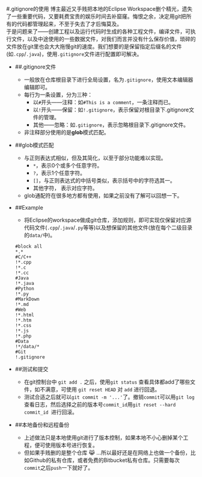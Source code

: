 #.gitignore的使用
博主最近又手贱把本地的Eclipse Workspace删个精光，遗失了一些重要代码，又要耗费宝贵的娱乐时间去补窟窿。悔恨之余，决定用git把所有的代码都管理起来，不至于失去了才后悔莫及。  
于是问题来了——创建工程以及运行代码时生成的各种工程文件，编译文件，可执行文件，以及中途使用的一些数据文件，对我们而言并没有什么保存价值，琐碎的文件放在git里也会大大拖慢git的速度。我们想要的是保留指定后缀名的文件(如`.cpp`/`.java`)，使用`.gitignore`文件进行配置即可解决。  

* ##.gitignore文件  
	* 一般放在仓库根目录下进行全局设置，名为`.gitignore`，使用文本编辑器编辑即可。
	* 每行为一条设置，分为三种：
		* 以`#`开头——注释：如`#This is a comment`，一条注释而已。
		* 以`!`开头——保留：如`!.gitignore`，表示保留对根目录下.gitignore文件的管理。
		* 其他——忽略：如`.gitignore`，表示忽略根目录下.gitignore文件。
	* 非注释部分使用的是**glob**模式匹配。
* ##glob模式匹配
	* 与正则表达式相似，但及其简化，以至于部分功能难以实现。
		* `*`，表示0个或多个任意字符。
		* `?`，表示1个任意字符。
		* `[]`，与正则表达式的中括号类似，表示括号中的字符选其一。
		* 其他字符， 表示对应字符。
	* glob通配符在很多地方都有使用，如果之前没有了解可以回想一下。
*   ##Example
	*   将Eclipse的workspace做成git仓库，添加规则，即可实现仅保留对应源代码文件(`.cpp`/`.java`/`.py`等等)以及想保留的其他文件(放在每个二级目录的`data/`中)。
	<pre><code>#block all
	*.*
	#C/C++
	!*.cpp
	!*.c
	!*.cc
	#Java
	!*.java
	#Python
	!*.py
	#MarkDown
	!*.md
	#Web
	!*.html
	!*.htm
	!*.css
	!*.js
	!*.php
	#Data
	!*/data/*
	#Git
	!.gitignore
	</code></pre>

*   ##测试和提交
	* 在git控制台中 `git add .` 之后，使用`git status` 查看具体都add了哪些文件，如不满意，可使用 `git reset HEAD` 对 `add` 进行回退。
	* 测试合适之后就可以`git commit -m '...'`了。撤销`commit`可以用`git log`查看日志，然后选择之前的版本号`commit_id`用`git reset --hard commit_id `进行回滚。

*  ##本地备份和远程备份
	* 上述做法只是本地使用git进行了版本控制，如果本地不小心删掉某个工程，便可使用版本号进行恢复。
	* 但如果手贱删的是整个仓库 :joy_cat: ...所以最好还是在网络上也做一个备份，比如Github的私有仓库，或者免费的Bitbucket私有仓库。只需要每次`commit`之后`push`一下就好了。
